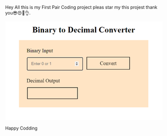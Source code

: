 Hey All this is my First Pair Coding project pleas star my this projest thank you😎😍🥳👌.


![Alt text](<Screenshot 2024-01-16 223439.png>)


Happy Codding